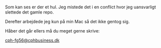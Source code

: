Som kan ses er der et hul. 
Jeg mistede det i en conflict 
hvor jeg uansvarligt slettede det gamle repo.

Derefter arbejdede jeg kun på min Mac så det ikke gentog sig.

Håber det går ellers må du meget gerne skrive:


cph-fg56@cphbusiness.dk

